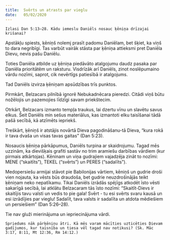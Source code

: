 ```yaml
---
title:  Svērts un atrasts par vieglu
date:   05/02/2020
---
```


`Izlasi Dan 5:13–28. Kādu iemeslu Daniēls nosauc ķēniņa drīzajai krišanai?`

Apstākļu spiests, ķēniņš nolemj prasīt padomu Daniēlam, bet šķiet, ka viņš to dara negribīgi. Tas varbūt vairāk stāsta par ķēniņa attieksmi pret Daniēla Dievu, nevis pašu Daniēlu.

Toties Daniēla atbilde uz ķēniņa piedāvāto atalgojumu daudz pasaka par Daniēla prioritātēm un raksturu. Visdrīzāk arī Daniēls, zinot noslēpumaino vārdu nozīmi, saprot, cik nevērtīgs patiesībā ir atalgojums.

Tad Daniēls izvirza ķēniņam apsūdzības trīs punktos.

Pirmkārt, Belzacars pilnībā ignorē Nebukadnēcara pieredzi. Citādi viņš būtu nožēlojis un pazemojies līdzīgi savam priekštecim.

Otrkārt, Belzacars izmanto tempļa traukus, lai dzertu vīnu un slavētu savus elkus. Šeit Daniēls min sešus materiālus, kas izmantoti elku taisīšanai tādā pašā secībā, kā atzīmēts iepriekš.

Treškārt, ķēniņš ir atstājis novārtā Dieva pagodināšanu-tā Dieva, “kura rokā ir tava dvaša un visas tavas gaitas” (Dan 5:23).

Nosaucis ķēniņa pārkāpumus, Daniēls turpina ar skaidrojumu. Tagad mēs uzzinām, ka dievišķais grafiti sastāv no trim aramiešu darbības vārdiem (kur pirmais atkārtojas). Kēninam un viņa gudrajiem vajadzēja zināt to nozīmi: MENE (“skaitīts”), TEKEL (“svērts”) un PERES (“sadalīts”).

Medopersiešu armijai stāvot pie Babilonijas vārtiem, kēniņš un gudrie droši vien nojauta, ka vēsts būs draudoša, bet gudrie neuzdrošinājās teikt ķēniņam neko nepatīkamu. Tikai Daniēls izrādās spējīgs atkodēt īsto vēsti sakarīgā secībā, lai atklātu Belzacaram tās īsto nozīmi: “Skaitīt-Dievs ir skaitījis tavu valsti un vedis to pie gala! Svērt - tu esi svērts svaru kausā un esi izrādījies par vieglu! Sadalīt, tava valsts ir sadalīta un atdota mēdiešiem un persiešiem” (Dan 5:26–28).

Tie nav gluži mierinājuma un iepriecinājuma vārdi.

`Spriedums nāk pārķēniņu ātri. Kā mēs varam mācīties uzticēties Dievam gadījumos, kur taisnība un tiesa vēl tagad nav notikusi? (Sk. Māc 3:17, 8:11, Mt 12:36, Rm 14:12.)`